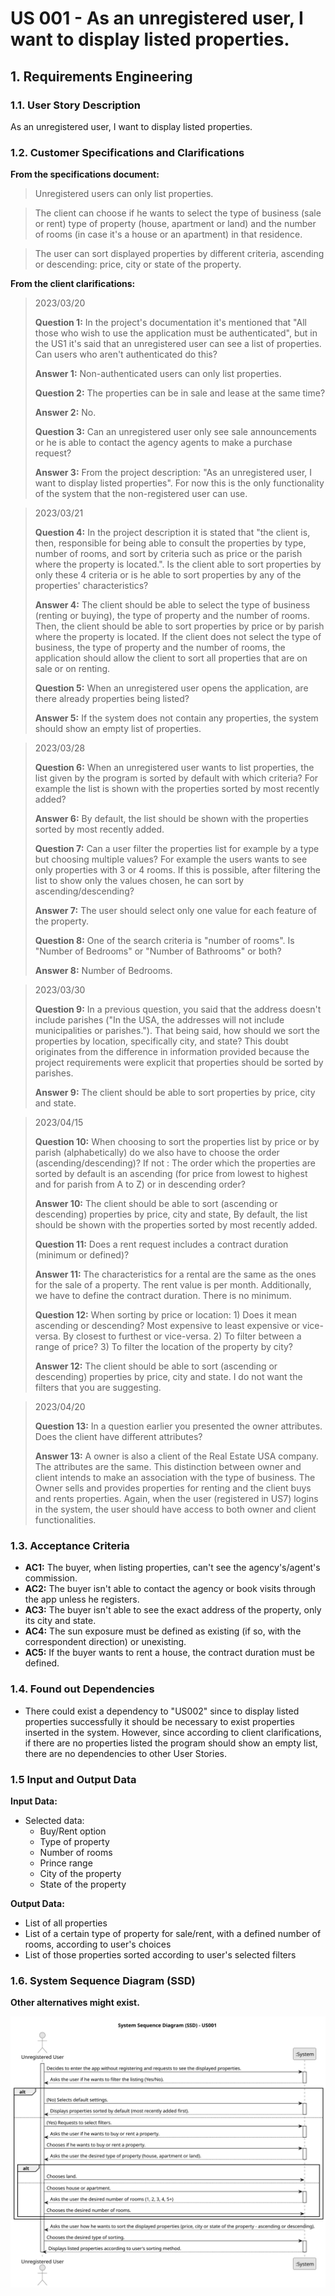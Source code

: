 # US 001 -  As an unregistered user, I want to display listed properties.

## 1. Requirements Engineering


### 1.1. User Story Description


As an unregistered user, I want to display listed properties.



### 1.2. Customer Specifications and Clarifications 


**From the specifications document:**


>	Unregistered users can only list properties.


>	The client can choose if he wants to select the type of business (sale or rent) type of property (house, apartment or land) and the number of rooms (in case it's a house or an apartment) in that residence.


>   The user can sort displayed properties by different criteria, ascending or descending: price, city or state of the property.



**From the client clarifications:**

> 2023/03/20
>
> **Question 1:** In the project's documentation it's mentioned that "All those who wish to use the application must be authenticated", but in the US1 it's said that an unregistered user can see a list of properties. Can users who aren't authenticated do this?
>  
> **Answer 1:** Non-authenticated users can only list properties.
>
> 
> **Question 2:** The properties can be in sale and lease at the same time?
>
> **Answer 2:** No.
> 
> 
> **Question 3:** Can an unregistered user only see sale announcements or he is able to contact the agency agents to make a purchase request?
>
> **Answer 3:** From the project description: "As an unregistered user, I want to display listed properties". For now this is the only functionality of the system that the non-registered user can use.

> 2023/03/21
>
> **Question 4:** In the project description it is stated that "the client is, then, responsible for being able to consult the properties by type, number of rooms, and sort by criteria such as price or the parish where the property is located.". Is the client able to sort properties by only these 4 criteria or is he able to sort properties by any of the properties' characteristics?
>
> **Answer 4:** The client should be able to select the type of business (renting or buying), the type of property and the number of rooms. Then, the client should be able to sort properties by price or by parish where the property is located. If the client does not select the type of business, the type of property and the number of rooms, the application should allow the client to sort all properties that are on sale or on renting.
>
>
> **Question 5:** When an unregistered user opens the application, are there already properties being listed?
>
> **Answer 5:** If the system does not contain any properties, the system should show an empty list of properties.

> 2023/03/28
> 
> **Question 6:** When an unregistered user wants to list properties, the list given by the program is sorted by default with which criteria? For example the list is shown with the properties sorted by most recently added?
> 
> **Answer 6:** By default, the list should be shown with the properties sorted by most recently added.
>
> 
> **Question 7:** Can a user filter the properties list for example by a type but choosing multiple values? For example the users wants to see only properties with 3 or 4 rooms. If this is possible, after filtering the list to show only the values chosen, he can sort by ascending/descending?
> 
> **Answer 7:** The user should select only one value for each feature of the property.
> 
>
> **Question 8:** One of the search criteria is "number of rooms". Is "Number of Bedrooms" or "Number of Bathrooms" or both?
> 
> **Answer 8:** Number of Bedrooms.

> 2023/03/30
> 
> **Question 9:** In a previous question, you said that the address doesn't include parishes ("In the USA, the addresses will not include municipalities or parishes."). That being said, how should we sort the properties by location, specifically city, and state? This doubt originates from the difference in information provided because the project requirements were explicit that properties should be sorted by parishes.
>
> **Answer 9:** The client should be able to sort properties by price, city and state.

> 2023/04/15
> 
> **Question 10:** When choosing to sort the properties list by price or by parish (alphabetically) do we also have to choose the order (ascending/descending)? If not : The order which the properties are sorted by default is an ascending (for price from lowest to highest  and for parish from A to Z) or in descending order?
> 
> **Answer 10:** The client should be able to sort (ascending or descending) properties by price, city and state, By default, the list should be shown with the properties sorted by most recently added.
>
> 
> **Question 11:** Does a rent request includes a contract duration (minimum or defined)?
> 
> **Answer 11:** The characteristics for a rental are the same as the ones for the sale of a property. The rent value is per month. Additionally, we have to define the contract duration. There is no minimum.
> 
> 
> **Question 12:** When sorting by price or location: 1) Does it mean ascending or descending? Most expensive to least expensive or vice-versa. By closest to furthest or vice-versa. 2) To filter between a range of price? 3) To filter the location of the property by city?
> 
> **Answer 12:** The client should be able to sort (ascending or descending) properties by price, city and state. I do not want the filters that you are suggesting.

> 2023/04/20
>
> **Question 13:** In a question earlier you presented the owner attributes. Does the client have different attributes?
> 
> **Answer 13:** A owner is also a client of the Real Estate USA company. The attributes are the same. This distinction between owner and client intends to make an association with the type of business. The Owner sells and provides properties for renting and the client buys and rents properties. Again, when the user (registered in US7) logins in the system, the user should have access to both owner and client functionalities.


### 1.3. Acceptance Criteria


* **AC1:** The buyer, when listing properties, can't see the agency's/agent's commission.
* **AC2:** The buyer isn't able to contact the agency or book visits through the app unless he registers.
* **AC3:** The buyer isn't able to see the exact address of the property, only its city and state.
* **AC4:** The sun exposure must be defined as existing (if so, with the correspondent direction) or unexisting.
* **AC5:** If the buyer wants to rent a house, the contract duration must be defined.


### 1.4. Found out Dependencies


* There could exist a dependency to "US002" since to display listed properties successfully it should be necessary to exist properties inserted in the system. However, since according to client clarifications, if there are no properties listed the program should show an empty list, there are no dependencies to other User Stories.


### 1.5 Input and Output Data


**Input Data:**

* Selected data:
  * Buy/Rent option
  * Type of property
  * Number of rooms
  * Prince range
  * City of the property
  * State of the property


**Output Data:**

* List of all properties
* List of a certain type of property for sale/rent, with a defined number of rooms, according to user's choices
* List of those properties sorted according to user's selected filters



### 1.6. System Sequence Diagram (SSD)

**Other alternatives might exist.**


![System Sequence Diagram (SSD) - US001](svg/us001-system-sequence-diagram.svg)